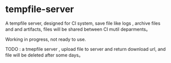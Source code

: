 # tempfile-server

A tempfile server, designed for CI system, save file like logs , archive files and and artifacts, files will be shared between CI mutil deparments。

Working in progress, not ready to use.

TODO : a tmepfile server , upload file to server and return download url, and file will be deleted after some  days。


